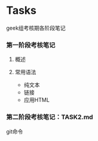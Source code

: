 # Tasks
geek组考核期各阶段笔记

### 第一阶段考核笔记
1. 概述

2. 常用语法
   * 纯文本
   * 链接
   * 应用HTML
   
### 第二阶段考核笔记：TASK2.md

   git命令